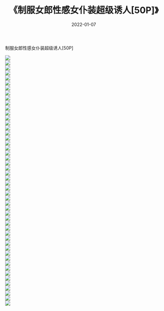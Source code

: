 ﻿---
layout: post
title:  《制服女郎性感女仆装超级诱人[50P]》
date:   2022-01-07
img: http://img.660000.xyz/Sharelink/性感/2022/制服女郎性感女仆装超级诱人[50P]/000.jpg
categories: [美女, 清纯, 唯美]
---

制服女郎性感女仆装超级诱人[50P]

  ![](http://img.660000.xyz/Sharelink/性感/2022/制服女郎性感女仆装超级诱人[50P]/001.jpg) <br> ![](http://img.660000.xyz/Sharelink/性感/2022/制服女郎性感女仆装超级诱人[50P]/002.jpg) <br> ![](http://img.660000.xyz/Sharelink/性感/2022/制服女郎性感女仆装超级诱人[50P]/003.jpg) <br> ![](http://img.660000.xyz/Sharelink/性感/2022/制服女郎性感女仆装超级诱人[50P]/004.jpg) <br> ![](http://img.660000.xyz/Sharelink/性感/2022/制服女郎性感女仆装超级诱人[50P]/005.jpg) <br> ![](http://img.660000.xyz/Sharelink/性感/2022/制服女郎性感女仆装超级诱人[50P]/006.jpg) <br> ![](http://img.660000.xyz/Sharelink/性感/2022/制服女郎性感女仆装超级诱人[50P]/007.jpg) <br> ![](http://img.660000.xyz/Sharelink/性感/2022/制服女郎性感女仆装超级诱人[50P]/008.jpg) <br> ![](http://img.660000.xyz/Sharelink/性感/2022/制服女郎性感女仆装超级诱人[50P]/009.jpg) <br> ![](http://img.660000.xyz/Sharelink/性感/2022/制服女郎性感女仆装超级诱人[50P]/010.jpg) <br> ![](http://img.660000.xyz/Sharelink/性感/2022/制服女郎性感女仆装超级诱人[50P]/011.jpg) <br> ![](http://img.660000.xyz/Sharelink/性感/2022/制服女郎性感女仆装超级诱人[50P]/012.jpg) <br> ![](http://img.660000.xyz/Sharelink/性感/2022/制服女郎性感女仆装超级诱人[50P]/013.jpg) <br> ![](http://img.660000.xyz/Sharelink/性感/2022/制服女郎性感女仆装超级诱人[50P]/014.jpg) <br> ![](http://img.660000.xyz/Sharelink/性感/2022/制服女郎性感女仆装超级诱人[50P]/015.jpg) <br> ![](http://img.660000.xyz/Sharelink/性感/2022/制服女郎性感女仆装超级诱人[50P]/016.jpg) <br> ![](http://img.660000.xyz/Sharelink/性感/2022/制服女郎性感女仆装超级诱人[50P]/017.jpg) <br> ![](http://img.660000.xyz/Sharelink/性感/2022/制服女郎性感女仆装超级诱人[50P]/018.jpg) <br> ![](http://img.660000.xyz/Sharelink/性感/2022/制服女郎性感女仆装超级诱人[50P]/019.jpg) <br> ![](http://img.660000.xyz/Sharelink/性感/2022/制服女郎性感女仆装超级诱人[50P]/020.jpg) <br> ![](http://img.660000.xyz/Sharelink/性感/2022/制服女郎性感女仆装超级诱人[50P]/021.jpg) <br> ![](http://img.660000.xyz/Sharelink/性感/2022/制服女郎性感女仆装超级诱人[50P]/022.jpg) <br> ![](http://img.660000.xyz/Sharelink/性感/2022/制服女郎性感女仆装超级诱人[50P]/023.jpg) <br> ![](http://img.660000.xyz/Sharelink/性感/2022/制服女郎性感女仆装超级诱人[50P]/024.jpg) <br> ![](http://img.660000.xyz/Sharelink/性感/2022/制服女郎性感女仆装超级诱人[50P]/025.jpg) <br> ![](http://img.660000.xyz/Sharelink/性感/2022/制服女郎性感女仆装超级诱人[50P]/026.jpg) <br> ![](http://img.660000.xyz/Sharelink/性感/2022/制服女郎性感女仆装超级诱人[50P]/027.jpg) <br> ![](http://img.660000.xyz/Sharelink/性感/2022/制服女郎性感女仆装超级诱人[50P]/028.jpg) <br> ![](http://img.660000.xyz/Sharelink/性感/2022/制服女郎性感女仆装超级诱人[50P]/029.jpg) <br> ![](http://img.660000.xyz/Sharelink/性感/2022/制服女郎性感女仆装超级诱人[50P]/030.jpg) <br> ![](http://img.660000.xyz/Sharelink/性感/2022/制服女郎性感女仆装超级诱人[50P]/031.jpg) <br> ![](http://img.660000.xyz/Sharelink/性感/2022/制服女郎性感女仆装超级诱人[50P]/032.jpg) <br> ![](http://img.660000.xyz/Sharelink/性感/2022/制服女郎性感女仆装超级诱人[50P]/033.jpg) <br> ![](http://img.660000.xyz/Sharelink/性感/2022/制服女郎性感女仆装超级诱人[50P]/034.jpg) <br> ![](http://img.660000.xyz/Sharelink/性感/2022/制服女郎性感女仆装超级诱人[50P]/035.jpg) <br> ![](http://img.660000.xyz/Sharelink/性感/2022/制服女郎性感女仆装超级诱人[50P]/036.jpg) <br> ![](http://img.660000.xyz/Sharelink/性感/2022/制服女郎性感女仆装超级诱人[50P]/037.jpg) <br> ![](http://img.660000.xyz/Sharelink/性感/2022/制服女郎性感女仆装超级诱人[50P]/038.jpg) <br> ![](http://img.660000.xyz/Sharelink/性感/2022/制服女郎性感女仆装超级诱人[50P]/039.jpg) <br> ![](http://img.660000.xyz/Sharelink/性感/2022/制服女郎性感女仆装超级诱人[50P]/040.jpg) <br> ![](http://img.660000.xyz/Sharelink/性感/2022/制服女郎性感女仆装超级诱人[50P]/041.jpg) <br> ![](http://img.660000.xyz/Sharelink/性感/2022/制服女郎性感女仆装超级诱人[50P]/042.jpg) <br> ![](http://img.660000.xyz/Sharelink/性感/2022/制服女郎性感女仆装超级诱人[50P]/043.jpg) <br> ![](http://img.660000.xyz/Sharelink/性感/2022/制服女郎性感女仆装超级诱人[50P]/044.jpg) <br> ![](http://img.660000.xyz/Sharelink/性感/2022/制服女郎性感女仆装超级诱人[50P]/045.jpg) <br> ![](http://img.660000.xyz/Sharelink/性感/2022/制服女郎性感女仆装超级诱人[50P]/046.jpg) <br> ![](http://img.660000.xyz/Sharelink/性感/2022/制服女郎性感女仆装超级诱人[50P]/047.jpg) <br> ![](http://img.660000.xyz/Sharelink/性感/2022/制服女郎性感女仆装超级诱人[50P]/048.jpg) <br> ![](http://img.660000.xyz/Sharelink/性感/2022/制服女郎性感女仆装超级诱人[50P]/049.jpg) <br> ![](http://img.660000.xyz/Sharelink/性感/2022/制服女郎性感女仆装超级诱人[50P]/050.jpg) <br>